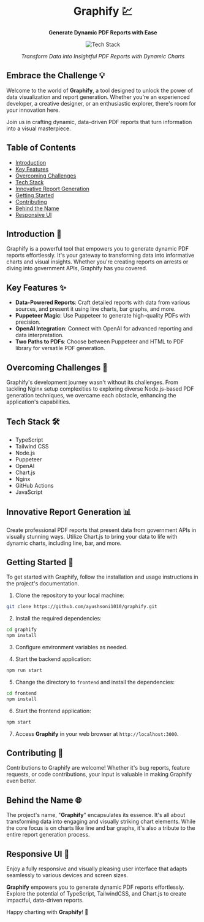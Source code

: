 <h1 align="center">Graphify 💹</h1>

<p align="center">
  <b>Generate Dynamic PDF Reports with Ease</b>
</p>

<p align="center">
  <img src="https://img.shields.io/badge/Tech%20Stack-TypeScript%20%7C%20Tailwind%20CSS%20%7C%20Node.js%20%7C%20Puppeteer%20%7C%20OpenAI%20%7C%20Chart.js-0288d1.svg" alt="Tech Stack" />
</p>

<p align="center">
  <i>Transform Data into Insightful PDF Reports with Dynamic Charts</i>
</p>

## Embrace the Challenge 💡

Welcome to the world of **Graphify**, a tool designed to unlock the power of data visualization and report generation. Whether you're an experienced developer, a creative designer, or an enthusiastic explorer, there's room for your innovation here. 

Join us in crafting dynamic, data-driven PDF reports that turn information into a visual masterpiece.

## Table of Contents
- [Introduction](#introduction-)
- [Key Features](#key-features-)
- [Overcoming Challenges](#overcoming-challenges-)
- [Tech Stack](#tech-stack-)
- [Innovative Report Generation](#innovative-report-generation-)
- [Getting Started](#getting-started-)
- [Contributing](#contributing-)
- [Behind the Name](#behind-the-name-)
- [Responsive UI](#responsive-ui-)

## Introduction 📝

Graphify is a powerful tool that empowers you to generate dynamic PDF reports effortlessly. It's your gateway to transforming data into informative charts and visual insights. Whether you're creating reports on arrests or diving into government APIs, Graphify has you covered.

## Key Features ✨

- **Data-Powered Reports**: Craft detailed reports with data from various sources, and present it using line charts, bar graphs, and more.
- **Puppeteer Magic**: Use Puppeteer to generate high-quality PDFs with precision.
- **OpenAI Integration**: Connect with OpenAI for advanced reporting and data interpretation.
- **Two Paths to PDFs**: Choose between Puppeteer and HTML to PDF library for versatile PDF generation.

## Overcoming Challenges 🌟

Graphify's development journey wasn't without its challenges. From tackling Nginx setup complexities to exploring diverse Node.js-based PDF generation techniques, we overcame each obstacle, enhancing the application's capabilities.

## Tech Stack 🛠

- TypeScript
- Tailwind CSS
- Node.js
- Puppeteer
- OpenAI
- Chart.js
- Nginx
- GitHub Actions
- JavaScript

## Innovative Report Generation 📊

Create professional PDF reports that present data from government APIs in visually stunning ways. Utilize Chart.js to bring your data to life with dynamic charts, including line, bar, and more.

## Getting Started 🚀

To get started with Graphify, follow the installation and usage instructions in the project's documentation.

1. Clone the repository to your local machine:
```bash
git clone https://github.com/ayushsoni1010/graphify.git
```

2. Install the required dependencies:
```bash
cd graphify
npm install
```

3. Configure environment variables as needed.

4. Start the backend application:
```bash
npm run start
```

5. Change the directory to `frontend` and install the dependencies:
```bash
cd frontend
npm install
```

6. Start the frontend application:
```bash
npm start
```

7. Access **Graphify** in your web browser at `http://localhost:3000`.

## Contributing 🤝

Contributions to Graphify are welcome! Whether it's bug reports, feature requests, or code contributions, your input is valuable in making Graphify even better.

## Behind the Name 🌐

The project's name, "**Graphify**" encapsulates its essence. It's all about transforming data into engaging and visually striking chart elements. While the core focus is on charts like line and bar graphs, it's also a tribute to the entire report generation process.

## Responsive UI 🎨

Enjoy a fully responsive and visually pleasing user interface that adapts seamlessly to various devices and screen sizes.

**Graphify** empowers you to generate dynamic PDF reports effortlessly. Explore the potential of TypeScript, TailwindCSS, and Chart.js to create impactful, data-driven reports.

Happy charting with **Graphify**! 🚀

